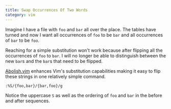 ```yaml
---
title: Swap Occurrences Of Two Words
category: vim
---
```


Imagine I have a file with `foo` and `bar` all over the place. The tables
have turned and now I want all occurrences of `foo` to be `bar` and all
occurrences of `bar` to be `foo`.

Reaching for a simple substitution won't work because after flipping all the
occurrences of `foo` to `bar`. I will no longer be able to distinguish
between the new `bar`s and the `bar`s that need to be flipped.

[Abolish.vim](https://github.com/tpope/vim-abolish) enhances Vim's
substitution capabilities making it easy to flip these strings in one
relatively simple command.

```
:%S/{foo,bar}/{bar,foo}/g
```

Notice the uppercase `S` as well as the ordering of `foo` and `bar` in the before
and after sequences.
